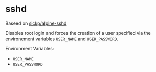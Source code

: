 # sshd

Baseed on [sickp/alpine-sshd](https://github.com/sickp/docker-alpine-sshd)

Disables root login and forces the creation of a user specified via the environement variables `USER_NAME` and `USER_PASSWORD`.

Environment Variables:

- `USER_NAME`
- `USER_PASSWORD`
